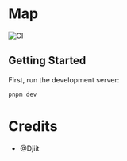# Map

![CI](https://github.com/Djiit/map/actions/workflows/ci.yml/badge.svg?branch=main)

## Getting Started

First, run the development server:

```bash
pnpm dev
```

# Credits

- @Djiit
